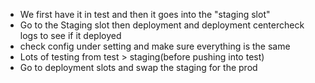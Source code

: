 - We first have it in test and then it goes into the "staging slot"
- Go to the Staging slot then deployment and deployment centercheck logs to see if it deployed
- check config under setting and make sure everything is the same
- Lots of testing from test > staging(before pushing into test)
- Go to deployment slots and swap the staging for the prod